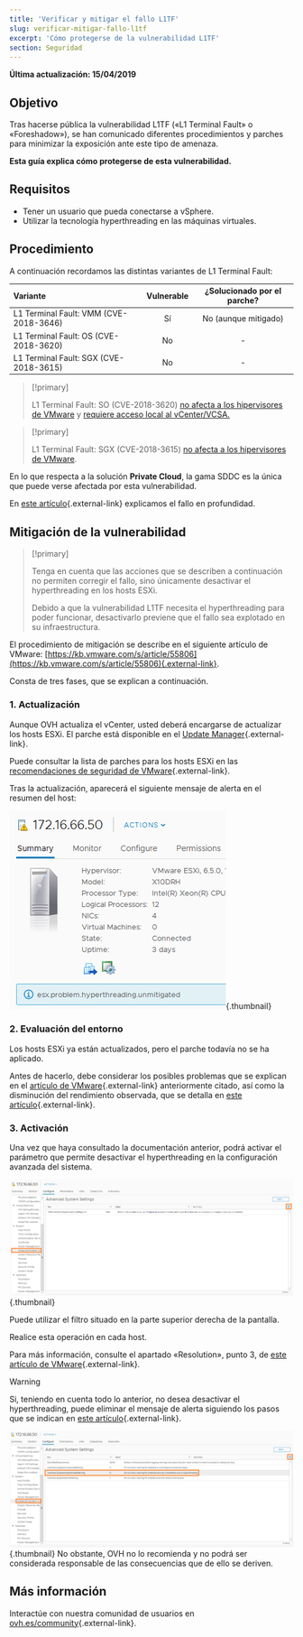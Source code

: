 ```yaml
---
title: 'Verificar y mitigar el fallo L1TF'
slug: verificar-mitigar-fallo-l1tf
excerpt: 'Cómo protegerse de la vulnerabilidad L1TF'
section: Seguridad
---
```


**Última actualización: 15/04/2019**

## Objetivo

Tras hacerse pública la vulnerabilidad L1TF («L1 Terminal Fault» o «Foreshadow»), se han comunicado diferentes procedimientos y parches para minimizar la exposición ante este tipo de amenaza.

**Esta guía explica cómo protegerse de esta vulnerabilidad.**

## Requisitos

- Tener un usuario que pueda conectarse a vSphere.
- Utilizar la tecnología hyperthreading en las máquinas virtuales.

## Procedimiento

A continuación recordamos las distintas variantes de L1 Terminal Fault:

|Variante|Vulnerable|¿Solucionado por el parche?|
|:---|:---:|:---:|
|L1 Terminal Fault: VMM (CVE-2018-3646)| Sí | No (aunque mitigado) |
|L1 Terminal Fault: OS (CVE-2018-3620)| No | - |
|L1 Terminal Fault: SGX (CVE-2018-3615)| No | - |

> [!primary]
> 
> L1 Terminal Fault: SO (CVE-2018-3620) [no afecta a los hipervisores de VMware](https://kb.vmware.com/s/article/55807) y [requiere acceso local al vCenter/VCSA.](https://kb.vmware.com/s/article/52312)
>

> [!primary]
> 
> L1 Terminal Fault: SGX (CVE-2018-3615) [no afecta a los hipervisores de VMware](https://kb.vmware.com/s/article/54913).
> 

En lo que respecta a la solución **Private Cloud**, la gama SDDC es la única que puede verse afectada por esta vulnerabilidad.

En [este artículo](https://www.ovh.es/noticias/articulos/al516.l1-terminal-fault-l1tf-o-foreshadow-ultima-vulnerabilidad){.external-link} explicamos el fallo en profundidad.

## Mitigación de la vulnerabilidad

> [!primary]
>
> Tenga en cuenta que las acciones que se describen a continuación no permiten corregir el fallo, sino únicamente desactivar el hyperthreading en los hosts ESXi.
> 
> Debido a que la vulnerabilidad L1TF necesita el hyperthreading para poder funcionar, desactivarlo previene que el fallo sea explotado en su infraestructura.
>

El procedimiento de mitigación se describe en el siguiente artículo de VMware: [https://kb.vmware.com/s/article/55806](https://kb.vmware.com/s/article/55806){.external-link}.

Consta de tres fases, que se explican a continuación.

### 1. Actualización

Aunque OVH actualiza el vCenter, usted deberá encargarse de actualizar los hosts ESXi. El parche está disponible en el [Update Manager](https://docs.ovh.com/es/private-cloud/utilizar_vmware_update_manager/){.external-link}.

Puede consultar la lista de parches para los hosts ESXi en las [recomendaciones de seguridad de VMware](https://www.vmware.com/security/advisories/VMSA-2018-0020.html){.external-link}.

Tras la actualización, aparecerá el siguiente mensaje de alerta en el resumen del host:

![Mensaje de alerta host](images/warningMsg.png){.thumbnail}

### 2. Evaluación del entorno

Los hosts ESXi ya están actualizados, pero el parche todavía no se ha aplicado.

Antes de hacerlo, debe considerar los posibles problemas que se explican en el [artículo de VMware](https://kb.vmware.com/s/article/55806){.external-link} anteriormente citado, así como la disminución del rendimiento observada, que se detalla en [este artículo](https://kb.vmware.com/s/article/55767){.external-link}.

### 3.  Activación

Una vez que haya consultado la documentación anterior, podrá activar el parámetro que permite desactivar el hyperthreading en la configuración avanzada del sistema.

![Activar mitigación](images/enableMitigation.png){.thumbnail}

Puede utilizar el filtro situado en la parte superior derecha de la pantalla.

Realice esta operación en cada host.

Para más información, consulte el apartado «Resolution», punto 3, de [este artículo de VMware](https://kb.vmware.com/s/article/55806){.external-link}.

> [!warning]
> 
> Si, teniendo en cuenta todo lo anterior, no desea desactivar el hyperthreading, puede eliminar el mensaje de alerta siguiendo los pasos que se indican en [este artículo](https://kb.vmware.com/s/article/57374){.external-link}.
> 
> ![Borrar mensaje de alerta](images/deleteWarning.png){.thumbnail}
> No obstante, OVH no lo recomienda y no podrá ser considerada responsable de las consecuencias que de ello se deriven.
>

## Más información

Interactúe con nuestra comunidad de usuarios en [ovh.es/community](https://www.ovh.es/community/){.external-link}.